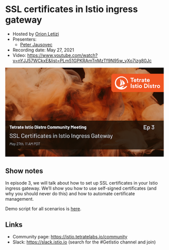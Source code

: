 # SSL certificates in Istio ingress gateway 

- Hosted by [Orion Letizi](https://twitter.com/orionletizi)
- Presenters:
  - [Peter Jausovec](https://twitter.com/pjausovec)
- Recording date: May 27, 2021
- Video: https://www.youtube.com/watch?v=nYJJ57WCkxE&list=PLm51GPKRAmTnMzTf9N95w_yXo7izg80Jc

![episode image](003.png)

## Show notes

In episode 3, we will talk about how to set up SSL certificates in your Istio ingress gateway. We’ll show you how to use self-signed certificates (and why you should never do this) and how to automate certificate management.

Demo script for all scenarios is [here](demo.md).

## Links

- Community page: https://istio.tetratelabs.io/community
- Slack: https://slack.istio.io (search for the #GetIstio channel and join)
